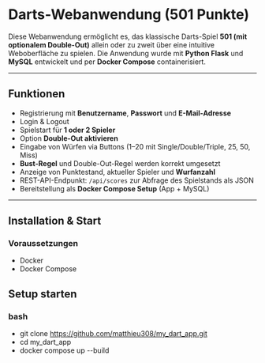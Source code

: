 # Darts-Webanwendung (501 Punkte)  
Diese Webanwendung ermöglicht es, das klassische Darts-Spiel **501 (mit optionalem Double-Out)** allein oder zu zweit über eine intuitive Weboberfläche zu spielen. Die Anwendung wurde mit **Python Flask** und **MySQL** entwickelt und per **Docker Compose** containerisiert.

---

## Funktionen

- Registrierung mit **Benutzername**, **Passwort** und **E-Mail-Adresse**
- Login & Logout
- Spielstart für **1 oder 2 Spieler**
- Option **Double-Out aktivieren**
- Eingabe von Würfen via Buttons (1–20 mit Single/Double/Triple, 25, 50, Miss)
- **Bust-Regel** und Double-Out-Regel werden korrekt umgesetzt
- Anzeige von Punktestand, aktueller Spieler und **Wurfanzahl**
- REST-API-Endpunkt: `/api/scores` zur Abfrage des Spielstands als JSON
- Bereitstellung als **Docker Compose Setup** (App + MySQL)

---

## Installation & Start

### Voraussetzungen
- Docker  
- Docker Compose

## Setup starten

### bash

- git clone https://github.com/matthieu308/my_dart_app.git
- cd my_dart_app
- docker compose up --build

